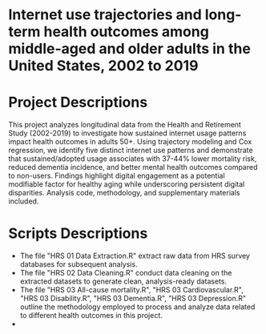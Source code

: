 # Internet use trajectories and long-term health outcomes among middle-aged and older adults in the United States, 2002 to 2019
# Project Descriptions
This project analyzes longitudinal data from the Health and Retirement Study (2002-2019) to investigate how sustained internet usage patterns impact health outcomes in adults 50+. Using trajectory modeling and Cox regression, we identify five distinct internet use patterns and demonstrate that sustained/adopted usage associates with 37-44% lower mortality risk, reduced dementia incidence, and better mental health outcomes compared to non-users. Findings highlight digital engagement as a potential modifiable factor for healthy aging while underscoring persistent digital disparities. Analysis code, methodology, and supplementary materials included.

# Scripts Descriptions
- The file "HRS 01 Data Extraction.R" extract raw data from HRS survey databases for subsequent analysis.
- The file "HRS 02 Data Cleaning.R" conduct data cleaning on the extracted datasets to generate clean, analysis-ready datasets.
- The file "HRS 03 All-cause mortality.R", "HRS 03 Cardiovascular.R", "HRS 03 Disability.R", "HRS 03 Dementia.R", "HRS 03 Depression.R" outline the methodology employed to process and analyze data related to different health outcomes in this project.
- 
